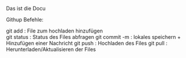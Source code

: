 Das ist die Docu

Githup Befehle:

git add <File>             : File zum hochladen hinzufügen  
git status                 : Status des Files abfragen
git commit -m <Message>    : lokales speichern + Hinzufügen einer Nachricht
git push                   : Hochladen des Files 
git pull                   : Herunterladen/Aktualisieren der Files 